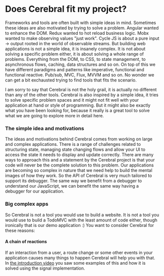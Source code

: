 # Does Cerebral fit my project?

Frameworks and tools are often built with simple ideas in mind. Sometimes these ideas are also motivated by trying to solve a problem. Angular wanted to enhance the DOM. Redux wanted to hot reload business logic. Mobx wanted to make observing values "just work". Cycle JS is about a pure input -> output rooted in the world of observable streams. But building web applications is not a simple idea, it is insanely complex. It is not about solving a specific problem either, it is about solving a whole range of problems. Everything from the DOM, to CSS, to state management, to asynchronous flows, caching, data structures and so on. On top of this we have different paradigms and patterns like imperative, functional and functional reactive. Pub/sub, MVC, Flux, MVVM and so on. No wonder we can get a bit exchausted trying to find tools that fits the scenario.

I am sorry to say that Cerebral is not the holy grail, it is actually no different than any of the other tools. Cerebral is also inspired by a simple idea, it tries to solve specific problem spaces and it might not fit well with your application at hand or style of programming. But it might also be exactly what you have been looking for, because it really is a great tool to solve what we are going to explore more in detail here.

### The simple idea and motivations
The ideas and motivations behind Cerebral comes from working on large and complex applications. There is a range of challenges related to structuring state, managing state changing flows and allow your UI to access the state it needs to display and update correctly. There are many ways to approach this and a statement by the Cerebral project is that your code will never be the complete solution to this problem. Our applications are becoming so complex in nature that we need help to build the mental images of how they work. So the API of Cerebral is very much tailored to support its debugger. The same way we benefit from a debugger to understand our JavaScript, we can benefit the same way having a debugger for our application.

### Big complex apps
So Cerebral is not a tool you would use to build a website. It is not a tool you would use to build a TodoMVC with the least amount of code either, though ironically that is our demo application :) You want to consider Cerebral for these reasons:

#### A chain of reactions
If an interaction from a user, a route change or some other events in your application causes many things to happen Cerebral will help you with that. In [the introduction video]() you saw some examples of this and how it is solved using the signal implementation.

####

